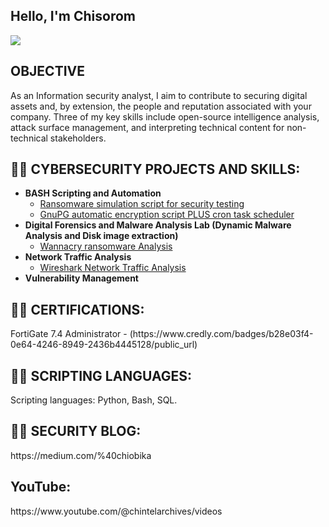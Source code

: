 ## Hello, I'm Chisorom
<a href="https://linkedin.com/in/chisoromobika/"><img src="https://img.shields.io/badge/-LinkedIn-0072b1?&style=for-the-badge&logo=linkedin&logoColor=white" /></a>


## OBJECTIVE
As an Information security analyst, I aim to contribute to securing digital assets and, by extension, the people and reputation associated with your company. Three of my key skills include open-source intelligence analysis, attack surface management, and interpreting technical content for non-technical stakeholders. 



<h2>👨‍💻 CYBERSECURITY PROJECTS AND SKILLS:</h2>

- <b>BASH Scripting and Automation </b>
  - [Ransomware simulation script for security testing ](https://github.com/Chizzywiz/ransomwaresimulationscript/blob/main/README.md)
  - [GnuPG automatic encryption script PLUS cron task scheduler ](https://github.com/joshmadakor1/Algorithms-Practice)
- <b>Digital Forensics and Malware Analysis Lab (Dynamic Malware Analysis and Disk image extraction) </b>
  - [Wannacry ransomware Analysis](https://github.com/joshmadakor1/4chan-Image-Analysis-Middleware-C964) 
- <b>Network Traffic Analysis</b>
  - [Wireshark Network Traffic Analysis](https://github.com/joshmadakor1/Package-Delivery-Pathfinding-Algorithm)
- <b>Vulnerability Management</b>
  


<h2>👨‍💻 CERTIFICATIONS:</h2>
FortiGate 7.4 Administrator - (https://www.credly.com/badges/b28e03f4-0e64-4246-8949-2436b4445128/public_url)

<h2>👨‍💻 SCRIPTING LANGUAGES:</h2>
Scripting languages: Python, Bash, SQL.

<h2>👨‍💻 SECURITY BLOG:</h2>
 https://medium.com/%40chiobika 
 
<h2> YouTube:</h2>
https://www.youtube.com/@chintelarchives/videos
